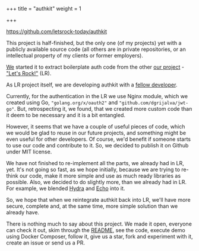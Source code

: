 +++
title = "authkit"
weight = 1

+++

<https://github.com/letsrock-today/authkit>

This project is half-finished, but the only one (of my projects) yet with a
publicly available source code (all others are in private repositories, or an
intellectual property of my clients or former employers).

[We](https://github.com/letsrock-today) started it to extract boilerplate auth
code from the other [our project](../lr) - ["Let's Rock!"](https://letsrock.today) (LR).

As LR project itself, we are developing authkit with a [fellow
developer](https://ru.linkedin.com/in/ustinovandrey).

Currently, for the authentication in the LR we use Nginx module, which we
created using Go, `"golang.org/x/oauth2"` and `"github.com/dgrijalva/jwt-go"`.
But, retrospecting it, we found, that we created more custom code than it deem
to be necessary and it is a bit entangled.

However, it seems that we have a couple of useful pieces of code, which we would
be glad to reuse in our future projects,  and something might be even useful
for other developers.  Of course, we'd benefit if someone starts to use our code
and contribute to it. So, we decided to publish it on Github under MIT license.

We have not finished to re-implement all the parts, we already had in LR, yet.
It's not going so fast, as we hope initially, because we are trying to re-think
our code, make it more simple and use as much ready libraries as possible.
Also, we decided to do slightly more, than we already had in LR. For example,
we blended [Hydra](https://github.com/ory-am/hydra) and
[Echo](https://github.com/labstack/echo) into it.

So, we hope that when we reintegrate authkit back into LR, we'll have more
secure, complete and, at the same time, more simple solution than we already
have.

There is nothing much to say about this project. We made it open, everyone can
check it out, skim through the
[README](https://github.com/letsrock-today/authkit/blob/master/README.md), see
the code, execute demo using Docker Composer, follow it, give us a star, fork
and experiment with it, create an issue or send us a PR.

